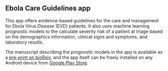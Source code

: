 ## Ebola Care Guidelines app

This app offers evidence-based guidelines for the care and management for Ebola Virus Disease (EVD) patients. It also uses machine learning prognostic models to the calculate severity risk of a patient at triage based on the demographics information, clinical signs and symptoms, and laboratory results.

The manuscript describing the prognostic models in the app is available as a [pre-print on bioRxiv](https://www.biorxiv.org/content/10.1101/294587v5), and the app itself can be freely installed on any Android device from [Google Play Store](https://play.google.com/store/apps/details?id=org.broadinstitute.ebola_care_guidelines).

